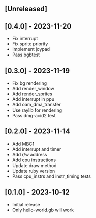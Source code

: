 ## [Unreleased]

## [0.4.0] - 2023-11-20

- Fix interrupt
- Fix sprite priority
- Implement joypad
- Pass bgbtest

## [0.3.0] - 2023-11-19

- Fix bg rendering
- Add render_window
- Add render_sprites
- Add interrupt in ppu
- Add oam_dma_transfer
- Use raylib for rendering
- Pass dmg-acid2 test

## [0.2.0] - 2023-11-14

- Add MBC1
- Add interrupt and timer
- Add r/w address
- Add cpu instructions
- Update draw method
- Update ruby version
- Pass cpu_instrs and instr_timing tests

## [0.1.0] - 2023-10-12

- Initial release
- Only hello-world.gb will work
